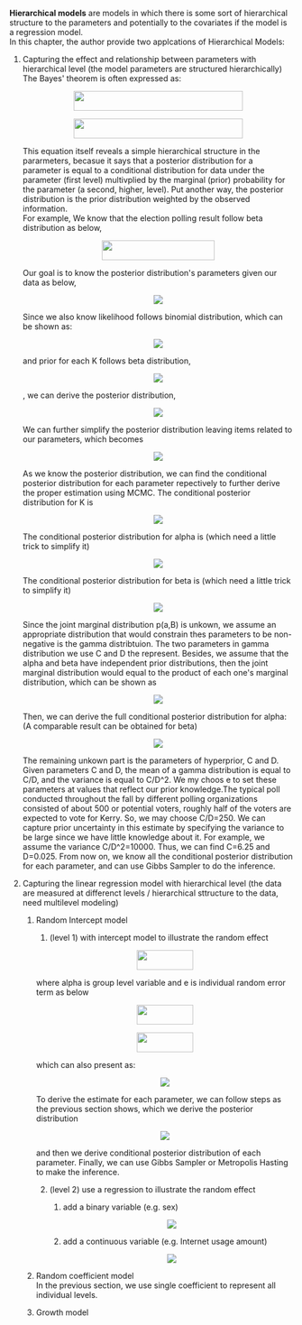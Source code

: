 **Hierarchical models** are models in which there is some sort of hierarchical structure to the parameters and potentially to the covariates if the model is a regression model.<br/>
In this chapter, the author provide two applcations of Hierarchical Models:

1. Capturing the effect and relationship between parameters with hierarchical level (the model parameters are structured hierarchically)<br/>
   The Bayes' theorem is often expressed as:<br/>
   <p align="center">
      <img src="https://render.githubusercontent.com/render/math?math=p(\theta|data) \propto p(data| \theta) \times p(\theta)" width="300" height="35"></p>
   <p align="center">
      <img src="https://render.githubusercontent.com/render/math?math=posterior \propto likelihood \times prior" width="300" height="35"></p>
   This equation itself reveals a simple hierarchical structure in the pararmeters, becasue it says that a posterior distribution for a parameter is equal to a conditional distribution for data under the parameter (first level) multivplied by the marginal (prior) probability for the parameter (a second, higher, level). Put another way, the posterior distribution is the prior distribution weighted by the observed information.<br/>
   For example,
   We know that the election polling result follow beta distribution as below,
   <p align="center">
      <img src="https://render.githubusercontent.com/render/math?math=x_i~Beta(\alpha, \beta, K)" width="200" height="35"></p>
   Our goal is to know the posterior distribution's parameters given our data as below,
   <p align="center">
      <img src="https://drive.google.com/uc?export=view&id=1V4dP23rIzLve2LyqheMLlx02XDXETIhU"></p>
   Since we also know likelihood follows binomial distribution, which can be shown as:
   <p align="center">
      <img src="https://drive.google.com/uc?export=view&id=1Y5unJ0ELkxKYsHiB7yNoZGQAYrJmIquB"></p>
   and prior for each K follows beta distribution, 
   <p align="center">
      <img src="https://drive.google.com/uc?export=view&id=1Bru45oJpgnUuA377YCdIx2nzeg7Revs9"></p>
   , we can derive the posterior distribution,
   <p align="center">
      <img src="https://drive.google.com/uc?export=view&id=1Kp4wMrmidR5uADF5apktOj8NW2Tu2W8k"></p>
   We can further simplify the posterior distribution leaving items related to our parameters, which becomes
   <p align="center">
      <img src="https://drive.google.com/uc?export=view&id=1_t6d3_gmOBs66o9HmT31N9i7r0fT9SU4"></p>
   As we know the posterior distribution, we can find the conditional posterior distribution for each parameter repectively to further derive the proper estimation using MCMC. The conditional posterior distribution for K is
   <p align="center">
      <img src="https://drive.google.com/uc?export=view&id=1TMK7avAtMBHTdg7JOQxSf4SNDx68uUJX"></p>
   The conditional posterior distribution for alpha is (which need a little trick to simplify it)
   <p align="center">
      <img src="https://drive.google.com/uc?export=view&id=13i1HNUsG8KYns4V031d5KSBsCvAm47Vw"></p>
   The conditional posterior distribution for beta is (which need a little trick to simplify it)
   <p align="center">
      <img src="https://drive.google.com/uc?export=view&id=1OQB_7dQcFOegk1gyLPFMCfnqdfID0SWU"></p>
   Since the joint marginal distribution p(a,B) is unkown, we assume an appropriate distribution that would constrain thes parameters to be non-negative is the gamma distribtuion. The two parameters in gamma distribution we use C and D the represent. Besides, we assume that the alpha and beta have independent prior distributions, then the joint marginal distribution would equal to the product of each one's marginal distribution, which can be shown as
   <p align="center">
      <img src="https://drive.google.com/uc?export=view&id=1S05qW8YbdBjzehXrB3kxil08FNPIlwHN"></p>
   Then, we can derive the full conditional posterior distribution for alpha: (A comparable result can be obtained for beta)
   <p align="center">
      <img src="https://drive.google.com/uc?export=view&id=1qqZFzwXwn1NhyvW92gGK0b8xg2SaQMJr"></p>
   The remaining unkown part is the parameters of hyperprior, C and D. Given parameters C and D, the mean of a gamma distribution is equal to C/D, and the variance is equal to C/D^2. We my choos e to set these parameters at values that reflect our prior knowledge.The typical poll conducted throughout the fall by different polling organizations consisted of about 500 or potential voters, roughly half of the voters are expected to vote for Kerry. So, we may choose C/D=250. We can capture prior uncertainty in this estimate by specifying the variance to be large since we have little knowledge about it. For example, we assume the variance C/D^2=10000. Thus, we can find C=6.25 and D=0.025. From now on, we know all the conditional posterior distribution for each parameter, and can use Gibbs Sampler to do the inference.<br/>  
   
   
2. Capturing the linear regression model with hierarchical level (the data are measured at differenct levels / hierarchical sttructure to the data, need multilevel modeling)<br/>
   1. Random Intercept model<br/>
      1. (level 1) with intercept model to illustrate the random effect<br/>
      <p align="center">
         <img src="https://render.githubusercontent.com/render/math?math=y_{it}= \alpha_i + e_{it}" width="100" height="35"></p>
      where alpha is group level variable and e is individual random error term as below
      <p align="center">
         <img src="https://render.githubusercontent.com/render/math?math=\alpha_i ~ N(\alpha, \tau^2) " width="100" height="35"></p>
      <p align="center">
         <img src="https://render.githubusercontent.com/render/math?math=e_{it} ~ N(0, \sigma^2)" width="100" height="35"></p>
      which can also present as:
      <p align="center">
         <img src="https://drive.google.com/uc?export=view&id=1TU_rkJGLiiwHPIOPDNGr1B5pHAH30odb"></p>
      To derive the estimate for each parameter, we can follow steps as the previous section shows, which we derive the posterior distribution
      <p align="center">
         <img src="https://drive.google.com/uc?export=view&id=1BERmI2fzyEsUhVNQqEzd7j5Zpdo56V7v"></p>
      and then we derive conditional posterior distribution of each parameter. Finally, we can use Gibbs Sampler or Metropolis Hasting to make the inference.   
      
      2. (level 2) use a regression to illustrate the random effect
         1. add a binary variable (e.g. sex)
         <p align="center">
            <img src="https://drive.google.com/uc?export=view&id=1qqZFzwXwn1NhyvW92gGK0b8xg2SaQMJr"></p>
         
         2. add a continuous variable (e.g. Internet usage amount)
         <p align="center">
            <img src="https://drive.google.com/uc?export=view&id=1qqZFzwXwn1NhyvW92gGK0b8xg2SaQMJr"></p>
         
      
   2. Random coefficient model<br/>
   In the previous section, we use single coefficient to represent all individual levels. 
   
   3. Growth model<br/>
   
   
   
